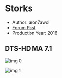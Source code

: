 # Storks

* Author: aron7awol
* [Forum Post](https://www.avsforum.com/threads/bass-eq-for-filtered-movies.2995212/post-58333718)
* Production Year: 2016

## DTS-HD MA 7.1

![img 0](https://i.imgur.com/478j8C4.jpg)

![img 1](https://i.imgur.com/yPtpiMh.jpg)

